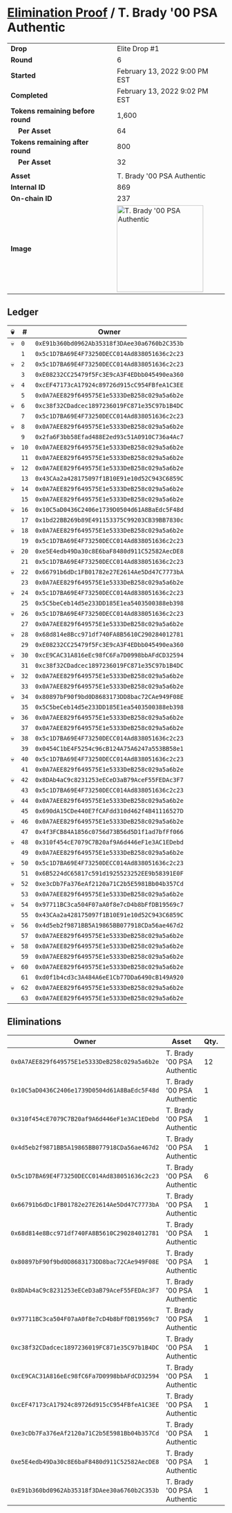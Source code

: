 # [Elimination Proof](./readme.md) / T. Brady &#039;00 PSA Authentic

|||
|---|---|
| **Drop** | Elite Drop #1 |
| **Round** | 6 |
| **Started** | February 13, 2022 9:00 PM EST |
| **Completed** | February 13, 2022 9:02 PM EST |
| **Tokens remaining before round** | 1,600 |
| **&nbsp;&nbsp;&nbsp;&nbsp;Per Asset** | 64 |
| **Tokens remaining after round** | 800 |
| **&nbsp;&nbsp;&nbsp;&nbsp;Per Asset** | 32 |
| | |
| **Asset** | T. Brady &#039;00 PSA Authentic |
| **Internal ID** | 869 |
| **On-chain ID** | 237 |
| **Image** | <img src="https://tcdn.blokpax.com/95836cf2-279b-42af-b9b7-8fb45ce86d01/27f66b94bd891f5c8ff530a30760bac24b11ce54069cabf3396642ab47d366e1.png" height="200" alt="T. Brady &#039;00 PSA Authentic" /> |

## Ledger

| 💀 | # | Owner |
| --- | --- | --- |
| 💀 | `0` | `0xE91b360bd0962Ab35318f3DAee30a6760b2C353b` |
|  | `1` | `0x5c1D7BA69E4F73250DECC014Ad838051636c2c23` |
| 💀 | `2` | `0x5c1D7BA69E4F73250DECC014Ad838051636c2c23` |
|  | `3` | `0xE08232CC25479f5Fc3E9cA3F4EDbb045490ea360` |
| 💀 | `4` | `0xcEF47173cA17924c89726d915cC954FBfeA1C3EE` |
|  | `5` | `0x0A7AEE829f649575E1e5333DeB258c029a5a6b2e` |
| 💀 | `6` | `0xc38f32CDadcec1897236019FC871e35C97b1B4DC` |
|  | `7` | `0x5c1D7BA69E4F73250DECC014Ad838051636c2c23` |
| 💀 | `8` | `0x0A7AEE829f649575E1e5333DeB258c029a5a6b2e` |
|  | `9` | `0x2fa6F3bb58Efad488E2ed93c51A0910C736a4Ac7` |
| 💀 | `10` | `0x0A7AEE829f649575E1e5333DeB258c029a5a6b2e` |
|  | `11` | `0x0A7AEE829f649575E1e5333DeB258c029a5a6b2e` |
| 💀 | `12` | `0x0A7AEE829f649575E1e5333DeB258c029a5a6b2e` |
|  | `13` | `0x43CAa2a428175097f1B10E91e10d52C943C6859C` |
| 💀 | `14` | `0x0A7AEE829f649575E1e5333DeB258c029a5a6b2e` |
|  | `15` | `0x0A7AEE829f649575E1e5333DeB258c029a5a6b2e` |
| 💀 | `16` | `0x10C5aD0436C2406e1739D0504d61A8BaEdc5F48d` |
|  | `17` | `0x1bd22BB269b89E491153375C99203CB39BB7830c` |
| 💀 | `18` | `0x0A7AEE829f649575E1e5333DeB258c029a5a6b2e` |
|  | `19` | `0x5c1D7BA69E4F73250DECC014Ad838051636c2c23` |
| 💀 | `20` | `0xe5E4edb49Da30c8E6baF8480d911C52582AecDE8` |
|  | `21` | `0x5c1D7BA69E4F73250DECC014Ad838051636c2c23` |
| 💀 | `22` | `0x66791b6dDc1FB01782e27E2614Ae5Dd47C7773bA` |
|  | `23` | `0x0A7AEE829f649575E1e5333DeB258c029a5a6b2e` |
| 💀 | `24` | `0x5c1D7BA69E4F73250DECC014Ad838051636c2c23` |
|  | `25` | `0x5C5beCeb14d5e233DD185E1ea5403500388eb398` |
| 💀 | `26` | `0x5c1D7BA69E4F73250DECC014Ad838051636c2c23` |
|  | `27` | `0x0A7AEE829f649575E1e5333DeB258c029a5a6b2e` |
| 💀 | `28` | `0x68d814e8Bcc971df740FA8B5610C290284012781` |
|  | `29` | `0xE08232CC25479f5Fc3E9cA3F4EDbb045490ea360` |
| 💀 | `30` | `0xcE9CAC31A816eEc98fC6Fa7D0998bbAFdCD32594` |
|  | `31` | `0xc38f32CDadcec1897236019FC871e35C97b1B4DC` |
| 💀 | `32` | `0x0A7AEE829f649575E1e5333DeB258c029a5a6b2e` |
|  | `33` | `0x0A7AEE829f649575E1e5333DeB258c029a5a6b2e` |
| 💀 | `34` | `0x80897bF90f9bd0D8683173DD8bac72CAe949F08E` |
|  | `35` | `0x5C5beCeb14d5e233DD185E1ea5403500388eb398` |
| 💀 | `36` | `0x0A7AEE829f649575E1e5333DeB258c029a5a6b2e` |
|  | `37` | `0x0A7AEE829f649575E1e5333DeB258c029a5a6b2e` |
| 💀 | `38` | `0x5c1D7BA69E4F73250DECC014Ad838051636c2c23` |
|  | `39` | `0x0454C1bE4F5254c96cB124A75A6247a553BB58e1` |
| 💀 | `40` | `0x5c1D7BA69E4F73250DECC014Ad838051636c2c23` |
|  | `41` | `0x0A7AEE829f649575E1e5333DeB258c029a5a6b2e` |
| 💀 | `42` | `0x8DAb4aC9c8231253eECeD3aB79AceF55FEDAc3F7` |
|  | `43` | `0x5c1D7BA69E4F73250DECC014Ad838051636c2c23` |
| 💀 | `44` | `0x0A7AEE829f649575E1e5333DeB258c029a5a6b2e` |
|  | `45` | `0x690dA15CDe440E7fCAFdd310d462f4B41116527D` |
| 💀 | `46` | `0x0A7AEE829f649575E1e5333DeB258c029a5a6b2e` |
|  | `47` | `0x4f3FCB84A1856c0756d73B56d5D1f1ad7bfFf066` |
| 💀 | `48` | `0x310f454cE7079C7B20af9A6d446eF1e3AC1EDebd` |
|  | `49` | `0x0A7AEE829f649575E1e5333DeB258c029a5a6b2e` |
| 💀 | `50` | `0x5c1D7BA69E4F73250DECC014Ad838051636c2c23` |
|  | `51` | `0x6B5224dC65817c591d1925523252EE9b58391E0F` |
| 💀 | `52` | `0xe3cDb7Fa376eAf2120a71C2b5E5981Bb04b357Cd` |
|  | `53` | `0x0A7AEE829f649575E1e5333DeB258c029a5a6b2e` |
| 💀 | `54` | `0x97711BC3ca504F07aA0f8e7cD4b8bFfDB19569c7` |
|  | `55` | `0x43CAa2a428175097f1B10E91e10d52C943C6859C` |
| 💀 | `56` | `0x4d5eb2f9871BB5A19865BB077918CDa56ae467d2` |
|  | `57` | `0x0A7AEE829f649575E1e5333DeB258c029a5a6b2e` |
| 💀 | `58` | `0x0A7AEE829f649575E1e5333DeB258c029a5a6b2e` |
|  | `59` | `0x0A7AEE829f649575E1e5333DeB258c029a5a6b2e` |
| 💀 | `60` | `0x0A7AEE829f649575E1e5333DeB258c029a5a6b2e` |
|  | `61` | `0xd0f1b4cd3c3A484A6eE1Cb77DDa6490cB149A920` |
| 💀 | `62` | `0x0A7AEE829f649575E1e5333DeB258c029a5a6b2e` |
|  | `63` | `0x0A7AEE829f649575E1e5333DeB258c029a5a6b2e` |


## Eliminations

| Owner | Asset | Qty. | Transaction |
| --- | --- | --- | --- |
| `0x0A7AEE829f649575E1e5333DeB258c029a5a6b2e` | T. Brady '00 PSA Authentic | 12 | [Polygonscan](https://polygonscan.com/tx/0xbde3595877bc3c0f54c8dc4d37d8e2b6fe9896e8b2ca887d98556958a893f23e) |
| `0x10C5aD0436C2406e1739D0504d61A8BaEdc5F48d` | T. Brady '00 PSA Authentic | 1 | [Polygonscan](https://polygonscan.com/tx/0xc2bebd291acef95254ade2d52004426b58830e6d2ad2b4fd7695925a63d01d8e) |
| `0x310f454cE7079C7B20af9A6d446eF1e3AC1EDebd` | T. Brady '00 PSA Authentic | 1 | [Polygonscan](https://polygonscan.com/tx/0x9b786e7df0e359089a135d5d683115724b513b1ee9199e0cc5b8fcd87461f51b) |
| `0x4d5eb2f9871BB5A19865BB077918CDa56ae467d2` | T. Brady '00 PSA Authentic | 1 | [Polygonscan](https://polygonscan.com/tx/0x92d238e855e2275abe2bf36539a660ffc1b5333ea4fe36279de7464789dc5ca3) |
| `0x5c1D7BA69E4F73250DECC014Ad838051636c2c23` | T. Brady '00 PSA Authentic | 6 | [Polygonscan](https://polygonscan.com/tx/0xdad9f49c3659999ba2f3dabab9b322b756381fc7254b4a0f88ab255c05fa9920) |
| `0x66791b6dDc1FB01782e27E2614Ae5Dd47C7773bA` | T. Brady '00 PSA Authentic | 1 | [Polygonscan](https://polygonscan.com/tx/0x97feeaf09070002ff5d1e4d9bdc7df421dee5f6641759b37bb8a7a072b9a8105) |
| `0x68d814e8Bcc971df740FA8B5610C290284012781` | T. Brady '00 PSA Authentic | 1 | [Polygonscan](https://polygonscan.com/tx/0xf25431760184ea88ecfd0497b564df1a26b7c00042ecb0685ac31f5bce32ecf9) |
| `0x80897bF90f9bd0D8683173DD8bac72CAe949F08E` | T. Brady '00 PSA Authentic | 1 | [Polygonscan](https://polygonscan.com/tx/0xbd0d7da82926625473e782f7c0e872fcb742d4ff2299d823cb1665171be1621a) |
| `0x8DAb4aC9c8231253eECeD3aB79AceF55FEDAc3F7` | T. Brady '00 PSA Authentic | 1 | [Polygonscan](https://polygonscan.com/tx/0xd1779153e45a918529d8420db3835779c5cc5fba503ddd2711232acb089a8317) |
| `0x97711BC3ca504F07aA0f8e7cD4b8bFfDB19569c7` | T. Brady '00 PSA Authentic | 1 | [Polygonscan](https://polygonscan.com/tx/0x7aa895e7523c78ca530dab11b9c727a9bb965ba59bad1b528ae3b893c8d5c479) |
| `0xc38f32CDadcec1897236019FC871e35C97b1B4DC` | T. Brady '00 PSA Authentic | 1 | [Polygonscan](https://polygonscan.com/tx/0xe0a15d4a2a8863354ef0bca57fbc833f897c521a49d077d2c850e3ac3c2c6f9a) |
| `0xcE9CAC31A816eEc98fC6Fa7D0998bbAFdCD32594` | T. Brady '00 PSA Authentic | 1 | [Polygonscan](https://polygonscan.com/tx/0xb99f9c2d182c36b5f63979c86a193d6414a1625ac42681997e8396280d69f059) |
| `0xcEF47173cA17924c89726d915cC954FBfeA1C3EE` | T. Brady '00 PSA Authentic | 1 | [Polygonscan](https://polygonscan.com/tx/0x6aad7c219e62a573d0308c4ff6017425e407c35df0b2ee6ac022462b3be62093) |
| `0xe3cDb7Fa376eAf2120a71C2b5E5981Bb04b357Cd` | T. Brady '00 PSA Authentic | 1 | [Polygonscan](https://polygonscan.com/tx/0xf1f7db1e34db81f598f2b957aaf3ac8d9154d6b81a17b00959982735f8714f0b) |
| `0xe5E4edb49Da30c8E6baF8480d911C52582AecDE8` | T. Brady '00 PSA Authentic | 1 | [Polygonscan](https://polygonscan.com/tx/0xd7a679356c90a3f4d45d612955580c7909dba1fc8e2a5b05c86c02749925fa1f) |
| `0xE91b360bd0962Ab35318f3DAee30a6760b2C353b` | T. Brady '00 PSA Authentic | 1 | [Polygonscan](https://polygonscan.com/tx/0xdb44d97cf402c0754719c2733b87b6c5a2d0a457ecc55215436ca2b6c27c0028) |

